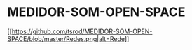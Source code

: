 # MEDIDOR-SOM-OPEN-SPACE

[[https://github.com/tsrod/MEDIDOR-SOM-OPEN-SPACE/blob/master/Redes.png|alt=Rede]]
